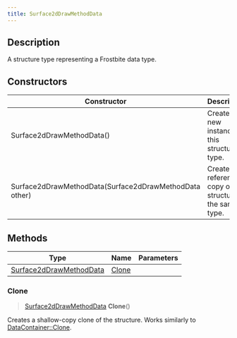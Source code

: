 ```yaml
---
title: Surface2dDrawMethodData
---
```

## Description

A structure type representing a Frostbite data type.

## Constructors

| Constructor                                            | Description                                              |
| ------------------------------------------------------ | -------------------------------------------------------- |
| Surface2dDrawMethodData()                              | Create a new instance of this structure type.            |
| Surface2dDrawMethodData(Surface2dDrawMethodData other) | Create a reference copy of a structure of the same type. |

## Methods

| Type                                               | Name            | Parameters |
| -------------------------------------------------- | --------------- | ---------- |
| [Surface2dDrawMethodData](Surface2dDrawMethodData) | [Clone](#clone) |            |

### Clone

> [Surface2dDrawMethodData](Surface2dDrawMethodData) **Clone**()

Creates a shallow-copy clone of the structure. Works similarly to [DataContainer::Clone](/vext/ref/shared/class/datacontainer#clone).
